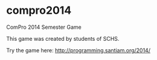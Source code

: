 compro2014
==========

ComPro 2014 Semester Game

This game was created by students of SCHS.

Try the game here: http://programming.santiam.org/2014/
